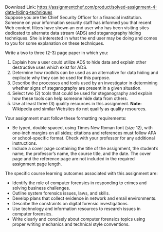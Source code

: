 Download Link: https://assignmentchef.com/product/solved-assignment-4-data-hiding-techniques
<br>
Suppose you are the Chief Security Officer for a financial institution. Someone on your information security staff has informed you that recent Web content filters have shown an end user who has been visiting sites dedicated to alternate data stream (ADS) and steganography hiding techniques. She is interested in what the end user may be doing and comes to you for some explanation on these techniques.

Write a two to three (2-3) page paper in which you:

<ol>

 <li>Explain how a user could utilize ADS to hide data and explain other destructive uses which exist for ADS.</li>

 <li>Determine how rootkits can be used as an alternative for data hiding and explicate why they can be used for this purpose.</li>

 <li>Describe the processes and tools used by an investigator in determining whether signs of steganography are present in a given situation.</li>

 <li>Select two (2) tools that could be used for steganography and explain how these tools can help someone hide data from others.</li>

 <li>Use at least three (3) quality resources in this assignment. <strong>Note:</strong> Wikipedia and similar Websites do not qualify as quality resources.</li>

</ol>

Your assignment must follow these formatting requirements:

<ul>

 <li>Be typed, double spaced, using Times New Roman font (size 12), with one-inch margins on all sides; citations and references must follow APA or school-specific format. Check with your professor for any additional instructions.</li>

 <li>Include a cover page containing the title of the assignment, the student’s name, the professor’s name, the course title, and the date. The cover page and the reference page are not included in the required assignment page length.</li>

</ul>

The specific course learning outcomes associated with this assignment are:

<ul>

 <li>Identify the role of computer forensics in responding to crimes and solving business challenges.</li>

 <li>Outline system forensics issues, laws, and skills.</li>

 <li>Develop plans that collect evidence in network and email environments.</li>

 <li>Describe the constraints on digital forensic investigations.</li>

 <li>Use technology and information resources to research issues in computer forensics.</li>

 <li>Write clearly and concisely about computer forensics topics using proper writing mechanics and technical style conventions.</li>

</ul>